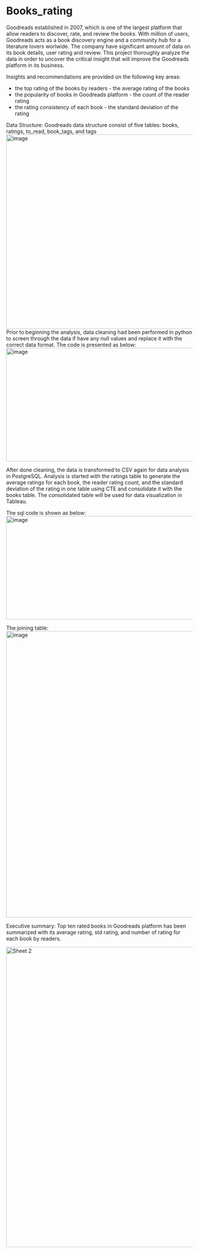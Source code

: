 # Books_rating
Goodreads established in 2007, which is one of the largest platform that allow readers to discover, rate, and review the books. With million of users, Goodreads acts as a book discovery engine and a community hub for a literature lovers worlwide. The company have significant amount of data on its book details, user rating and review. This project thoroughly analyze the data in order to uncover the critical insight that will improve the Goodreads platform in its business. 

Insights and recommendations are provided on the following key areas:
  - the top rating of the books by readers - the average rating of the books
  - the popularity of books in Goodreads platform - the count of the reader rating
  - the rating consistency of each book - the standard deviation of the rating 

Data Structure:
Goodreads data structure consist of five tables: books, ratings, to_read, book_tags, and tags
<img width="1035" height="524" alt="image" src="https://github.com/user-attachments/assets/5dc7bd9e-f5c5-403a-bb35-26f1b989ef1a" />
Prior to beginning the analysis, data cleaning had been performed in python to screen through the data if have any null values and replace it with the correct data format. The code is presented as below:
<img width="784" height="306" alt="image" src="https://github.com/user-attachments/assets/76c41ae5-f192-4b5f-adc3-9e6ad68499c8" />

After done cleaning, the data is transformed to CSV again for data analysis in PostgreSQL. Analysis is started with the ratings table to generate the average ratings for each book, the reader rating count, and the standard deviation of the rating in one table using CTE and consolidate it with the books table. The consolidated table will be used for data visualization in Tableau. 

The sql code is shown as below:
<img width="1022" height="279" alt="image" src="https://github.com/user-attachments/assets/5ce1181f-fe14-4702-9191-12086b9a0d96" />

The joining table:
<img width="1498" height="772" alt="image" src="https://github.com/user-attachments/assets/454ce579-8af2-4676-8e36-651c2ffc5b79" />

Executive summary:
Top ten rated books in Goodreads platform has been summarized with its average rating, std rating, and number of rating for each book by readers. 

<img width="1216" height="809" alt="Sheet 2" src="https://github.com/user-attachments/assets/610aa7cc-e5be-4fc6-9aa7-f34796ad1781" />



